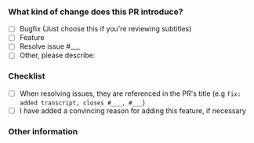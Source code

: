 <!--
Update "[ ]" to "[x]" to check a box

Please make sure to read the Pull Request Guidelines: https://github.com/dklassic/GDC-transcript/blob/main/.github/CONTRIBUTING.md#pull-request-guidelines
-->

### What kind of change does this PR introduce?
<!-- Check at least one. If you are introducing a new binding, you must reference an issue where this binding has been proposed, discussed and approved by the maintainers. -->

- [ ] Bugfix (Just choose this if you're reviewing subtitles)
- [ ] Feature
- [ ] Resolve issue #___
- [ ] Other, please describe:

### Checklist
<!-- Not required for reviewing subtitle. -->
- [ ] When resolving issues, they are referenced in the PR's title (e.g `fix: added transcript, closes #___, #___`)
- [ ] I have added a convincing reason for adding this feature, if necessary

### Other information
